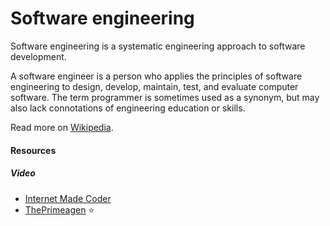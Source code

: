 # Software engineering

Software engineering is a systematic engineering approach to software development.

A software engineer is a person who applies the principles of software engineering to design, develop, maintain, test, and evaluate computer software. The term programmer is sometimes used as a synonym, but may also lack connotations of engineering education or skills.

Read more on [Wikipedia](https://en.wikipedia.org/wiki/Software_engineering).

#### Resources

##### Video
- [Internet Made Coder](https://www.youtube.com/channel/UCcJQ96WlEhJ0Ve0SLmU310Q)
- [ThePrimeagen](https://www.youtube.com/channel/UC8ENHE5xdFSwx71u3fDH5Xw) ⭐
